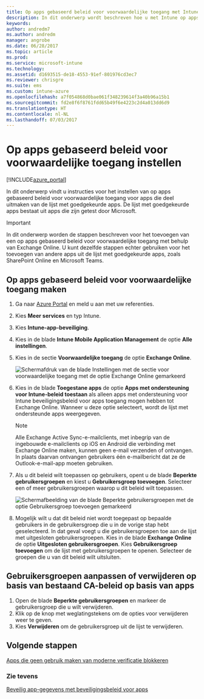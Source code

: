 ```yaml
---
title: Op apps gebaseerd beleid voor voorwaardelijke toegang met Intune
description: In dit onderwerp wordt beschreven hoe u met Intune op apps gebaseerd beleid voor voorwaardelijke toegang kunt configureren.
keywords: 
author: andredm7
ms.author: andredm
manager: angrobe
ms.date: 06/28/2017
ms.topic: article
ms.prod: 
ms.service: microsoft-intune
ms.technology: 
ms.assetid: d1693515-de18-4553-91ef-801976cd3ec7
ms.reviewer: chrisgre
ms.suite: ems
ms.custom: intune-azure
ms.openlocfilehash: a7f054868d0bae061f348239614f3a40b96a15b1
ms.sourcegitcommit: fd2e8f6f8761fdd65b49f6e4223c2d4a013dd6d9
ms.translationtype: HT
ms.contentlocale: nl-NL
ms.lasthandoff: 07/03/2017
---
```

# <a name="set-up-app-based-conditional-access-policies"></a>Op apps gebaseerd beleid voor voorwaardelijke toegang instellen

[!INCLUDE[azure_portal](./includes/azure_portal.md)]

In dit onderwerp vindt u instructies voor het instellen van op apps gebaseerd beleid voor voorwaardelijke toegang voor apps die deel uitmaken van de lijst met goedgekeurde apps. De lijst met goedgekeurde apps bestaat uit apps die zijn getest door Microsoft.

> [!IMPORTANT]
> In dit onderwerp worden de stappen beschreven voor het toevoegen van een op apps gebaseerd beleid voor voorwaardelijke toegang met behulp van Exchange Online. U kunt dezelfde stappen echter gebruiken voor het toevoegen van andere apps uit de lijst met goedgekeurde apps, zoals SharePoint Online en Microsoft Teams.

## <a name="to-create-an-app-based-conditional-access-policy"></a>Op apps gebaseerd beleid voor voorwaardelijke toegang maken
1.  Ga naar [Azure Portal](https://portal.azure.com) en meld u aan met uw referenties.

2.  Kies **Meer services** en typ Intune.

3.  Kies **Intune-app-beveiliging**.

4.  Kies in de blade **Intune Mobile Application Management** de optie **Alle instellingen**.

5.  Kies in de sectie **Voorwaardelijke toegang** de optie **Exchange Online**.

    ![Schermafdruk van de blade Instellingen met de sectie voor voorwaardelijke toegang met de optie Exchange Online gemarkeerd](./media/MAM-conditional-access-1.png)

6. Kies in de blade **Toegestane apps** de optie **Apps met ondersteuning voor Intune-beleid toestaan** als alleen apps met ondersteuning voor Intune beveiligingsbeleid voor apps toegang mogen hebben tot Exchange Online. Wanneer u deze optie selecteert, wordt de lijst met ondersteunde apps weergegeven.

    > [!NOTE]
    > Alle Exchange Active Sync-e-mailclients, met inbegrip van de ingebouwde e-mailclients op iOS en Android die verbinding met Exchange Online maken, kunnen geen e-mail verzenden of ontvangen. In plaats daarvan ontvangen gebruikers één e-mailbericht dat ze de Outlook-e-mail-app moeten gebruiken.

7. Als u dit beleid wilt toepassen op gebruikers, opent u de blade **Beperkte gebruikersgroepen** en kiest u **Gebruikersgroep toevoegen**. Selecteer een of meer gebruikersgroepen waarop u dit beleid wilt toepassen.

    ![Schermafbeelding van de blade Beperkte gebruikersgroepen met de optie Gebruikersgroep toevoegen gemarkeerd](./media/mam-ca-add-user-group.png)

8. Mogelijk wilt u dat dit beleid niet wordt toegepast op bepaalde gebruikers in de gebruikersgroep die u in de vorige stap hebt geselecteerd. In dat geval voegt u die gebruikersgroepen toe aan de lijst met uitgesloten gebruikersgroepen. Kies in de blade **Exchange Online** de optie **Uitgesloten gebruikersgroepen**. Kies **Gebruikersgroep toevoegen** om de lijst met gebruikersgroepen te openen. Selecteer de groepen die u van dit beleid wilt uitsluiten.

## <a name="to-modify-or-delete-user-groups-from-an-existing-app-based-ca-policy"></a>Gebruikersgroepen aanpassen of verwijderen op basis van bestaand CA-beleid op basis van apps

1. Open de blade **Beperkte gebruikersgroepen** en markeer de gebruikersgroep die u wilt verwijderen.
2. Klik op de knop met weglatingstekens om de opties voor verwijderen weer te geven.
3. Kies **Verwijderen** om de gebruikersgroep uit de lijst te verwijderen.

## <a name="next-steps"></a>Volgende stappen
[Apps die geen gebruik maken van moderne verificatie blokkeren](app-modern-authentication-block.md)

### <a name="see-also"></a>Zie tevens

[Beveilig app-gegevens met beveiligingsbeleid voor apps](app-protection-policies.md)
